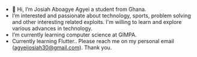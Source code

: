 - 👋 Hi, I’m Josiah Aboagye Agyei a student from Ghana.
- I’m interested and passionate about technology, sports, problem solving and other interesting related exploits.
  I'm willing to learn and explore various advances in technology.
- I’m currently learning computer science at GIMPA.
- Currently learning Flutter..
 Please reach me on my personal email (agyeijosiah30@gmail.com).
Thank you. 


